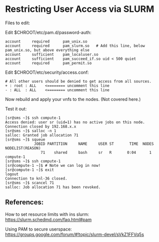 

# Restricting User Access via SLURM

Files to edit:

Edit $CHROOT/etc/pam.d/password-auth: 
```
account     required      pam_unix.so 
account     required      pam_slurm.so   # Add this line, below pam_unix.so, but above everything else 
account     sufficient    pam_localuser.so 
account     sufficient    pam_succeed_if.so uid < 500 quiet 
account     required      pam_permit.so 
```

Edit $CHROOT/etc/security/access.conf: 
```
# All other users should be denied to get access from all sources. 
+ : root : ALL    <======== uncomment this line 
- : ALL  : ALL    <======== uncomment this line
```

Now rebuild and apply your vnfs to the nodes. (Not covered here.)

Test it out:
```
[sr@sms ~]$ ssh compute-1
Access denied: user sr (uid=1) has no active jobs on this node.
Connection closed by 192.168.x.x
[sr@sms ~]$ salloc -n 1
salloc: Granted job allocation 71
[sr@sms ~]$ squeue
             JOBID PARTITION     NAME     USER ST       TIME  NODES NODELIST(REASON)
                71    shared     bash     sr   R       0:04      1 compute-1
[sr@sms ~]$ ssh compute-1
[sr@compute-1 ~]$ # Note we can log in now!
[sr@compute-1 ~]$ exit
logout
Connection to knl-36 closed.
[sr@sms ~]$ scancel 71
salloc: Job allocation 71 has been revoked.
```

## References:

How to set resource limits with ins slurm: https://slurm.schedmd.com/faq.html#pam

Using PAM to secure userspace: https://groups.google.com/forum/#!topic/slurm-devel/sVkZ1FFVq5s

